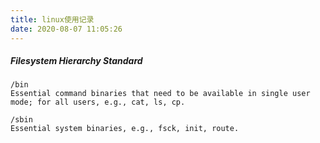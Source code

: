 ```yaml
---
title: linux使用记录
date: 2020-08-07 11:05:26
---
```


##### Filesystem Hierarchy Standard
``` 
/bin
Essential command binaries that need to be available in single user mode; for all users, e.g., cat, ls, cp.

/sbin
Essential system binaries, e.g., fsck, init, route.
```

